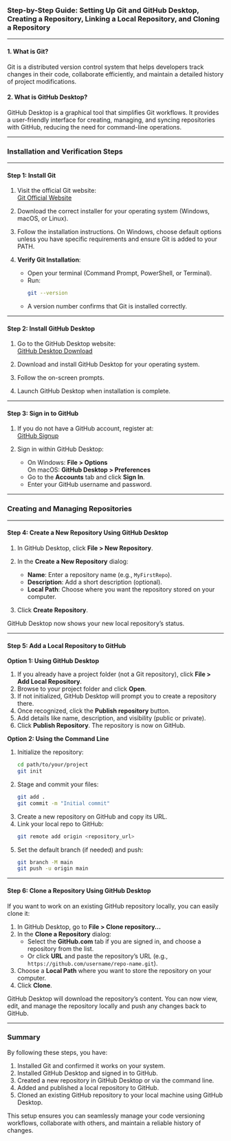 
### Step-by-Step Guide: Setting Up Git and GitHub Desktop, Creating a Repository, Linking a Local Repository, and Cloning a Repository

---

#### 1. **What is Git?**  
Git is a distributed version control system that helps developers track changes in their code, collaborate efficiently, and maintain a detailed history of project modifications.

#### 2. **What is GitHub Desktop?**  
GitHub Desktop is a graphical tool that simplifies Git workflows. It provides a user-friendly interface for creating, managing, and syncing repositories with GitHub, reducing the need for command-line operations.

---

### Installation and Verification Steps

---

#### **Step 1: Install Git**
1. Visit the official Git website:  
   [Git Official Website](https://git-scm.com/)
   
2. Download the correct installer for your operating system (Windows, macOS, or Linux).

3. Follow the installation instructions. On Windows, choose default options unless you have specific requirements and ensure Git is added to your PATH.

4. **Verify Git Installation**:
   - Open your terminal (Command Prompt, PowerShell, or Terminal).
   - Run:  
     ```bash
     git --version
     ```
   - A version number confirms that Git is installed correctly.

---

#### **Step 2: Install GitHub Desktop**
1. Go to the GitHub Desktop website:  
   [GitHub Desktop Download](https://desktop.github.com/)

2. Download and install GitHub Desktop for your operating system.

3. Follow the on-screen prompts.

4. Launch GitHub Desktop when installation is complete.

---

#### **Step 3: Sign in to GitHub**
1. If you do not have a GitHub account, register at:  
   [GitHub Signup](https://github.com/)

2. Sign in within GitHub Desktop:
   - On Windows: **File > Options**  
     On macOS: **GitHub Desktop > Preferences**
   - Go to the **Accounts** tab and click **Sign In**.
   - Enter your GitHub username and password.

---

### Creating and Managing Repositories

---

#### **Step 4: Create a New Repository Using GitHub Desktop**
1. In GitHub Desktop, click **File > New Repository**.
2. In the **Create a New Repository** dialog:
   - **Name**: Enter a repository name (e.g., `MyFirstRepo`).
   - **Description**: Add a short description (optional).
   - **Local Path**: Choose where you want the repository stored on your computer.
   
3. Click **Create Repository**.

GitHub Desktop now shows your new local repository’s status.

---

#### **Step 5: Add a Local Repository to GitHub**

**Option 1: Using GitHub Desktop**
1. If you already have a project folder (not a Git repository), click **File > Add Local Repository**.
2. Browse to your project folder and click **Open**.
3. If not initialized, GitHub Desktop will prompt you to create a repository there.
4. Once recognized, click the **Publish repository** button.
5. Add details like name, description, and visibility (public or private).
6. Click **Publish Repository**. The repository is now on GitHub.

**Option 2: Using the Command Line**
1. Initialize the repository:
   ```bash
   cd path/to/your/project
   git init
   ```
2. Stage and commit your files:
   ```bash
   git add .
   git commit -m "Initial commit"
   ```
3. Create a new repository on GitHub and copy its URL.
4. Link your local repo to GitHub:
   ```bash
   git remote add origin <repository_url>
   ```
5. Set the default branch (if needed) and push:
   ```bash
   git branch -M main
   git push -u origin main
   ```

---

#### **Step 6: Clone a Repository Using GitHub Desktop**
If you want to work on an existing GitHub repository locally, you can easily clone it:

1. In GitHub Desktop, go to **File > Clone repository...**
2. In the **Clone a Repository** dialog:
   - Select the **GitHub.com** tab if you are signed in, and choose a repository from the list.
   - Or click **URL** and paste the repository’s URL (e.g., `https://github.com/username/repo-name.git`).
3. Choose a **Local Path** where you want to store the repository on your computer.
4. Click **Clone**.

GitHub Desktop will download the repository’s content. You can now view, edit, and manage the repository locally and push any changes back to GitHub.

---

### Summary

By following these steps, you have:

1. Installed Git and confirmed it works on your system.
2. Installed GitHub Desktop and signed in to GitHub.
3. Created a new repository in GitHub Desktop or via the command line.
4. Added and published a local repository to GitHub.
5. Cloned an existing GitHub repository to your local machine using GitHub Desktop.

This setup ensures you can seamlessly manage your code versioning workflows, collaborate with others, and maintain a reliable history of changes.
